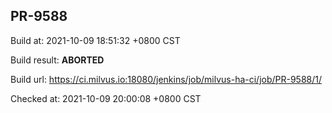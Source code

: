 <h2><a name="pr-9588" class="anchor" href="#pr-9588" rel="nofollow" aria-hidden="true"><span class="octicon octicon-link"></span></a>PR-9588</h2>

<p>Build at: 2021-10-09 18:51:32 +0800 CST</p>

<p>Build result: <strong>ABORTED</strong></p>

<p>Build url: <a href="https://ci.milvus.io:18080/jenkins/job/milvus-ha-ci/job/PR-9588/1/" rel="nofollow">https://ci.milvus.io:18080/jenkins/job/milvus-ha-ci/job/PR-9588/1/</a></p>

<p>Checked at: 2021-10-09 20:00:08 +0800 CST</p>
